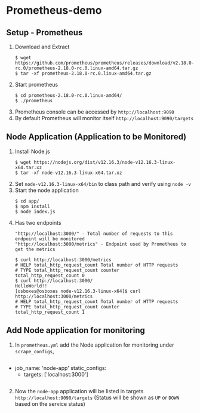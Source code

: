# Prometheus-demo
## Setup - Prometheus
1. Download and Extract 
    ```
    $ wget https://github.com/prometheus/prometheus/releases/download/v2.18.0-rc.0/prometheus-2.18.0-rc.0.linux-amd64.tar.gz
    $ tar -xf prometheus-2.18.0-rc.0.linux-amd64.tar.gz
    ```
2. Start prometheus     
    ```
    $ cd prometheus-2.18.0-rc.0.linux-amd64/
    $ ./prometheus
    ```
3. Prometheus console can be accessed by `http://localhost:9090`    
4. By default Prometheus will monitor itself `http://localhost:9090/targets`  
## Node Application (Application to be Monitored)
1. Install Node.js    
    ```
    $ wget https://nodejs.org/dist/v12.16.3/node-v12.16.3-linux-x64.tar.xz
    $ tar -xf node-v12.16.3-linux-x64.tar.xz
    ```
2. Set `node-v12.16.3-linux-x64/bin` to class path and verify using `node -v`    
3. Start the node application    
    ```
    $ cd app/
    $ npm install
    $ node index.js
    ```
4. Has two endpoints    
    ```
    "http://localhost:3000/" - Total number of requests to this endpoint will be monitored
    "http://localhost:3000/metrics" - Endpoint used by Prometheus to get the metrics
    
    $ curl http://localhost:3000/metrics
    # HELP total_http_request_count Total number of HTTP requests
    # TYPE total_http_request_count counter
    total_http_request_count 0
    $ curl http://localhost:3000/
    HelloWorld!!
    [osboxes@osboxes node-v12.16.3-linux-x64]$ curl http://localhost:3000/metrics
    # HELP total_http_request_count Total number of HTTP requests
    # TYPE total_http_request_count counter
    total_http_request_count 1 
    ```
## Add Node application for monitoring
1. In `prometheus.yml` add the Node application for monitoring under `scrape_configs`,
    ```
  - job_name: 'node-app'
    static_configs:
    - targets: ['localhost:3000']
    ``` 
2. Now the `node-app` application will be listed in targets `http://localhost:9090/targets` (Status will be shown as `UP` or `DOWN` based on the service status)

